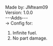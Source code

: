 Made by: JMteam09<br>
Version: 1.0.0<br>
---Adds---<br>
-> Config for:
1. Infinite fuel.
2. No part damage.
